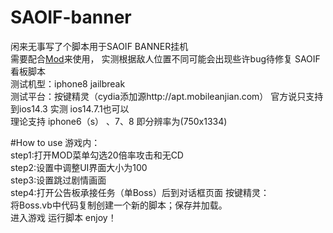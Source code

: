 # SAOIF-banner
闲来无事写了个脚本用于SAOIF BANNER挂机  
需要配合[Mod](https://platinmods.com/threads/jb-ios-14-swordartonline-integralfactor-saoif-ver-1-9-0-mod-menu-attack-multiplier-unlimited-skills-jb-detection-bypassed.72928/)来使用，
实测根据敌人位置不同可能会出现些许bug待修复
SAOIF看板脚本  
测试机型：iphone8 jailbreak  
测试平台：按键精灵（cydia添加源http://apt.mobileanjian.com） 官方说只支持到ios14.3 实测 ios14.7.1也可以  
理论支持 iphone6（s） 、7、8 即分辨率为(750x1334)  

#How to use 
游戏内：  
step1:打开MOD菜单勾选20倍率攻击和无CD    
step2:设置中调整UI界面大小为100  
step3:设置跳过剧情画面  
step4:打开公告板承接任务（单Boss）后到对话框页面
按键精灵：  
将Boss.vb中代码复制创建一个新的脚本；保存并加载。  
进入游戏 运行脚本  enjoy！  
